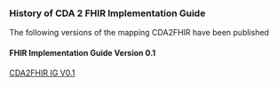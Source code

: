 ### History of CDA 2 FHIR Implementation Guide  
The following versions of the mapping CDA2FHIR have been published  

#### FHIR Implementation Guide Version 0.1
[CDA2FHIR IG V0.1](https://build.fhir.org/ig/hl7-it/cda2fhir/index.html)
 

